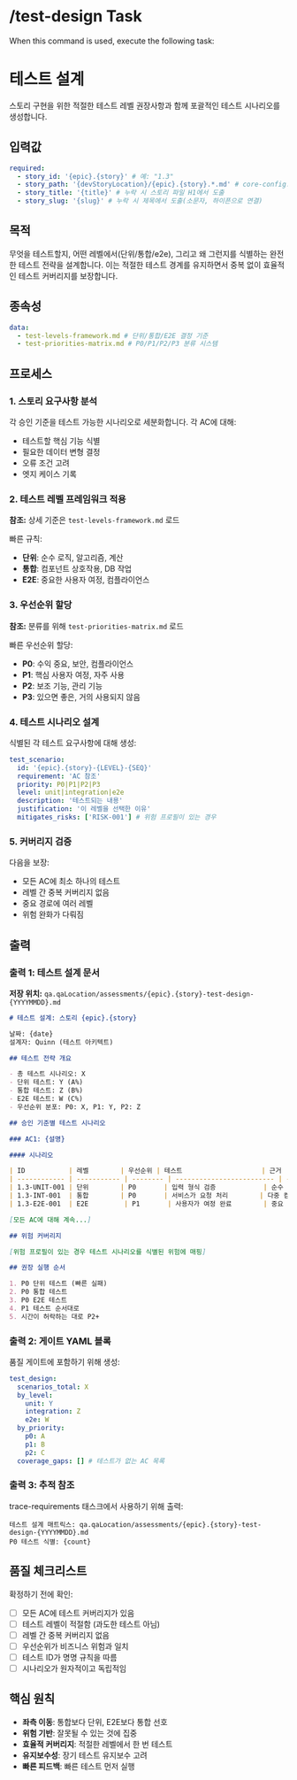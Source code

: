 # /test-design Task

When this command is used, execute the following task:

<!-- Powered by BMAD™ Core -->

# 테스트 설계

스토리 구현을 위한 적절한 테스트 레벨 권장사항과 함께 포괄적인 테스트 시나리오를 생성합니다.

## 입력값

```yaml
required:
  - story_id: '{epic}.{story}' # 예: "1.3"
  - story_path: '{devStoryLocation}/{epic}.{story}.*.md' # core-config.yaml의 경로
  - story_title: '{title}' # 누락 시 스토리 파일 H1에서 도출
  - story_slug: '{slug}' # 누락 시 제목에서 도출(소문자, 하이픈으로 연결)
```

## 목적

무엇을 테스트할지, 어떤 레벨에서(단위/통합/e2e), 그리고 왜 그런지를 식별하는 완전한 테스트 전략을 설계합니다. 이는 적절한 테스트 경계를 유지하면서 중복 없이 효율적인 테스트 커버리지를 보장합니다.

## 종속성

```yaml
data:
  - test-levels-framework.md # 단위/통합/E2E 결정 기준
  - test-priorities-matrix.md # P0/P1/P2/P3 분류 시스템
```

## 프로세스

### 1. 스토리 요구사항 분석

각 승인 기준을 테스트 가능한 시나리오로 세분화합니다. 각 AC에 대해:

- 테스트할 핵심 기능 식별
- 필요한 데이터 변형 결정
- 오류 조건 고려
- 엣지 케이스 기록

### 2. 테스트 레벨 프레임워크 적용

**참조:** 상세 기준은 `test-levels-framework.md` 로드

빠른 규칙:

- **단위**: 순수 로직, 알고리즘, 계산
- **통합**: 컴포넌트 상호작용, DB 작업
- **E2E**: 중요한 사용자 여정, 컴플라이언스

### 3. 우선순위 할당

**참조:** 분류를 위해 `test-priorities-matrix.md` 로드

빠른 우선순위 할당:

- **P0**: 수익 중요, 보안, 컴플라이언스
- **P1**: 핵심 사용자 여정, 자주 사용
- **P2**: 보조 기능, 관리 기능
- **P3**: 있으면 좋은, 거의 사용되지 않음

### 4. 테스트 시나리오 설계

식별된 각 테스트 요구사항에 대해 생성:

```yaml
test_scenario:
  id: '{epic}.{story}-{LEVEL}-{SEQ}'
  requirement: 'AC 참조'
  priority: P0|P1|P2|P3
  level: unit|integration|e2e
  description: '테스트되는 내용'
  justification: '이 레벨을 선택한 이유'
  mitigates_risks: ['RISK-001'] # 위험 프로필이 있는 경우
```

### 5. 커버리지 검증

다음을 보장:

- 모든 AC에 최소 하나의 테스트
- 레벨 간 중복 커버리지 없음
- 중요 경로에 여러 레벨
- 위험 완화가 다뤄짐

## 출력

### 출력 1: 테스트 설계 문서

**저장 위치:** `qa.qaLocation/assessments/{epic}.{story}-test-design-{YYYYMMDD}.md`

```markdown
# 테스트 설계: 스토리 {epic}.{story}

날짜: {date}
설계자: Quinn (테스트 아키텍트)

## 테스트 전략 개요

- 총 테스트 시나리오: X
- 단위 테스트: Y (A%)
- 통합 테스트: Z (B%)
- E2E 테스트: W (C%)
- 우선순위 분포: P0: X, P1: Y, P2: Z

## 승인 기준별 테스트 시나리오

### AC1: {설명}

#### 시나리오

| ID           | 레벨        | 우선순위 | 테스트                    | 근거                     |
| ------------ | ----------- | -------- | ------------------------- | ------------------------ |
| 1.3-UNIT-001 | 단위        | P0       | 입력 형식 검증            | 순수 검증 로직           |
| 1.3-INT-001  | 통합        | P0       | 서비스가 요청 처리        | 다중 컴포넌트 플로우     |
| 1.3-E2E-001  | E2E         | P1       | 사용자가 여정 완료        | 중요 경로 검증           |

[모든 AC에 대해 계속...]

## 위험 커버리지

[위험 프로필이 있는 경우 테스트 시나리오를 식별된 위험에 매핑]

## 권장 실행 순서

1. P0 단위 테스트 (빠른 실패)
2. P0 통합 테스트
3. P0 E2E 테스트
4. P1 테스트 순서대로
5. 시간이 허락하는 대로 P2+
```

### 출력 2: 게이트 YAML 블록

품질 게이트에 포함하기 위해 생성:

```yaml
test_design:
  scenarios_total: X
  by_level:
    unit: Y
    integration: Z
    e2e: W
  by_priority:
    p0: A
    p1: B
    p2: C
  coverage_gaps: [] # 테스트가 없는 AC 목록
```

### 출력 3: 추적 참조

trace-requirements 태스크에서 사용하기 위해 출력:

```text
테스트 설계 매트릭스: qa.qaLocation/assessments/{epic}.{story}-test-design-{YYYYMMDD}.md
P0 테스트 식별: {count}
```

## 품질 체크리스트

확정하기 전에 확인:

- [ ] 모든 AC에 테스트 커버리지가 있음
- [ ] 테스트 레벨이 적절함 (과도한 테스트 아님)
- [ ] 레벨 간 중복 커버리지 없음
- [ ] 우선순위가 비즈니스 위험과 일치
- [ ] 테스트 ID가 명명 규칙을 따름
- [ ] 시나리오가 원자적이고 독립적임

## 핵심 원칙

- **좌측 이동**: 통합보다 단위, E2E보다 통합 선호
- **위험 기반**: 잘못될 수 있는 것에 집중
- **효율적 커버리지**: 적절한 레벨에서 한 번 테스트
- **유지보수성**: 장기 테스트 유지보수 고려
- **빠른 피드백**: 빠른 테스트 먼저 실행

